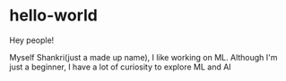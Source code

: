 # hello-world


Hey people!

Myself Shankri(just a made up name), I like working on ML.
Although I'm just a beginner, I have a lot of curiosity to explore ML and AI

